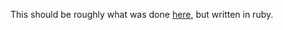 This should be roughly what was done [here](https://github.com/willHol/polybar-crypto), but written in ruby.
